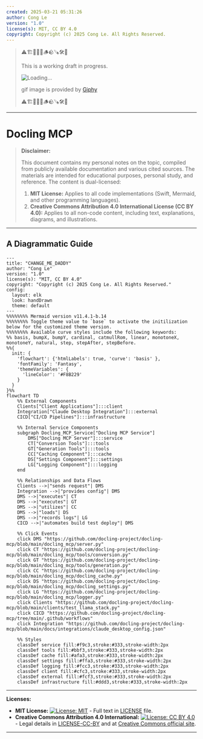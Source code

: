 ```yaml
---
created: 2025-03-21 05:31:26
author: Cong Le
version: "1.0"
license(s): MIT, CC BY 4.0
copyright: Copyright (c) 2025 Cong Le. All Rights Reserved.
---
```



> ⚠️🏗️🚧🦺🧱🪵🪨🪚🛠️👷
> 
> This is a working draft in progress.
> 
> ![Loading...](https://media1.giphy.com/media/v1.Y2lkPTc5MGI3NjExNTIzMjFxZmYwcXBqeGZ0eWR4cXduOGtndzlrZXNjOWd4eDl1YTRjMyZlcD12MV9pbnRlcm5hbF9naWZfYnlfaWQmY3Q9Zw/Kn5YFlengdRmw/giphy.gif)
> 
> gif image is provided by [Giphy](https://giphy.com)
> 
> ⚠️🏗️🚧🦺🧱🪵🪨🪚🛠️👷

----


# Docling MCP
> **Disclaimer:**
>
> This document contains my personal notes on the topic,
> compiled from publicly available documentation and various cited sources.
> The materials are intended for educational purposes, personal study, and reference.
> The content is dual-licensed:
> 1. **MIT License:** Applies to all code implementations (Swift, Mermaid, and other programming languages).
> 2. **Creative Commons Attribution 4.0 International License (CC BY 4.0):** Applies to all non-code content, including text, explanations, diagrams, and illustrations.
---


## A Diagrammatic Guide 



```mermaid
---
title: "CHANGE_ME_DADDY"
author: "Cong Le"
version: "1.0"
license(s): "MIT, CC BY 4.0"
copyright: "Copyright (c) 2025 Cong Le. All Rights Reserved."
config:
  layout: elk
  look: handDrawn
  theme: default
---
%%%%%%%% Mermaid version v11.4.1-b.14
%%%%%%%% Toggle theme value to `base` to activate the initilization below for the customized theme version.
%%%%%%%% Available curve styles include the following keywords:
%% basis, bumpX, bumpY, cardinal, catmullRom, linear, monotoneX, monotoneY, natural, step, stepAfter, stepBefore.
%%{
  init: {
    'flowchart': {'htmlLabels': true, 'curve': 'basis' },
    'fontFamily': 'Fantasy',
    'themeVariables': {
      'lineColor': '#F8B229'
    }
  }
}%%
flowchart TD
    %% External Components
    Clients["Client Applications"]:::client
    Integration["Claude Desktop Integration"]:::external
    CICD["CI/CD Pipelines"]:::infrastructure

    %% Internal Service Components
    subgraph Docling_MCP_Service["Docling MCP Service"]
        DMS["Docling MCP Server"]:::service
        CT["Conversion Tools"]:::tools
        GT["Generation Tools"]:::tools
        CC["Caching Component"]:::cache
        DS["Settings Component"]:::settings
        LG["Logging Component"]:::logging
    end

    %% Relationships and Data Flows
    Clients -->|"sends request"| DMS
    Integration -->|"provides config"| DMS
    DMS -->|"executes"| CT
    DMS -->|"executes"| GT
    DMS -->|"utilizes"| CC
    DMS -->|"loads"| DS
    DMS -->|"records logs"| LG
    CICD -->|"automates build test deploy"| DMS

    %% Click Events
    click DMS "https://github.com/docling-project/docling-mcp/blob/main/docling_mcp/server.py"
    click CT "https://github.com/docling-project/docling-mcp/blob/main/docling_mcp/tools/conversion.py"
    click GT "https://github.com/docling-project/docling-mcp/blob/main/docling_mcp/tools/generation.py"
    click CC "https://github.com/docling-project/docling-mcp/blob/main/docling_mcp/docling_cache.py"
    click DS "https://github.com/docling-project/docling-mcp/blob/main/docling_mcp/docling_settings.py"
    click LG "https://github.com/docling-project/docling-mcp/blob/main/docling_mcp/logger.py"
    click Clients "https://github.com/docling-project/docling-mcp/blob/main/clients/test_llama_stack.py"
    click CICD "https://github.com/docling-project/docling-mcp/tree/main/.github/workflows"
    click Integration "https://github.com/docling-project/docling-mcp/blob/main/docs/integrations/claude_desktop_config.json"

    %% Styles
    classDef service fill:#f9c3,stroke:#333,stroke-width:2px
    classDef tools fill:#bbf3,stroke:#333,stroke-width:2px
    classDef cache fill:#afa3,stroke:#333,stroke-width:2px
    classDef settings fill:#ffa3,stroke:#333,stroke-width:2px
    classDef logging fill:#fcc3,stroke:#333,stroke-width:2px
    classDef client fill:#cfc3,stroke:#333,stroke-width:2px
    classDef external fill:#fcf3,stroke:#333,stroke-width:2px
    classDef infrastructure fill:#ddd3,stroke:#333,stroke-width:2px

```



---
**Licenses:**

- **MIT License:**  [![License: MIT](https://img.shields.io/badge/License-MIT-yellow.svg)](LICENSE) - Full text in [LICENSE](LICENSE) file.
- **Creative Commons Attribution 4.0 International:** [![License: CC BY 4.0](https://licensebuttons.net/l/by/4.0/88x31.png)](LICENSE-CC-BY) - Legal details in [LICENSE-CC-BY](LICENSE-CC-BY) and at [Creative Commons official site](http://creativecommons.org/licenses/by/4.0/).

---
